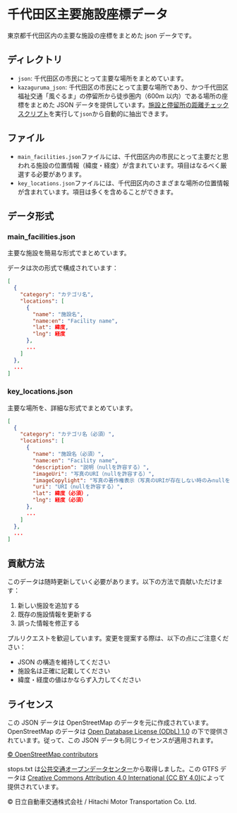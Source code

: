 # 千代田区主要施設座標データ

東京都千代田区内の主要な施設の座標をまとめた json データです。

## ディレクトリ

- `json`: 千代田区の市民にとって主要な場所をまとめています。
- `kazaguruma_json`: 千代田区の市民にとって主要な場所であり、かつ千代田区福祉交通「風ぐるま」の停留所から徒歩圏内（600m 以内）である場所の座標をまとめた JSON データを提供しています。[施設と停留所の距離チェックスクリプト](./facility_and_stop_distance_check_script.md)を実行して`json`から自動的に抽出できます。

## ファイル

- `main_facilities.json`ファイルには、千代田区内の市民にとって主要だと思われる施設の位置情報（緯度・経度）が含まれています。項目はなるべく厳選する必要があります。
- `key_locations.json`ファイルには、千代田区内のさまざまな場所の位置情報が含まれています。項目は多くを含めることができます。

## データ形式

### main_facilities.json

主要な施設を簡易な形式でまとめています。

データは次の形式で構成されています：

```json
[
  {
    "category": "カテゴリ名",
    "locations": [
      {
        "name": "施設名",
        "name:en": "Facility name",
        "lat": 緯度,
        "lng": 経度
      },
      ...
    ]
  },
  ...
]
```

### key_locations.json

主要な場所を、詳細な形式でまとめています。

```json
[
  {
    "category": "カテゴリ名（必須）",
    "locations": [
      {
        "name": "施設名（必須）",
        "name:en": "Facility name",
        "description": "説明（nullを許容する）",
        "imageUri": "写真のURI（nullを許容する）",
        "imageCopylight": "写真の著作権表示（写真のURIが存在しない時のみnullを許容する）",
        "uri": "URI（nullを許容する）",
        "lat": 緯度（必須）,
        "lng": 経度（必須）
      },
      ...
    ]
  },
  ...
]
```

## 貢献方法

このデータは随時更新していく必要があります。以下の方法で貢献いただけます：

1. 新しい施設を追加する
2. 既存の施設情報を更新する
3. 誤った情報を修正する

プルリクエストを歓迎しています。変更を提案する際は、以下の点にご注意ください：

- JSON の構造を維持してください
- 施設名は正確に記載してください
- 緯度・経度の値はかならず入力してください

## ライセンス

この JSON データは OpenStreetMap のデータを元に作成されています。OpenStreetMap のデータは [Open Database License (ODbL) 1.0](https://opendatacommons.org/licenses/odbl/) の下で提供されています。従って、この JSON データも同じライセンスが適用されます。

[© OpenStreetMap contributors](https://www.openstreetmap.org/copyright)

stops.txt は[公共交通オープンデータセンター](https://ckan.odpt.org/dataset/hitachi_automobile_transportation_chiyoda_alllines)から取得しました。この GTFS データは [Creative Commons Attribution 4.0 International (CC BY 4.0)](https://creativecommons.org/licenses/by/4.0/)によって提供されています。

© 日立自動車交通株式会社 / Hitachi Motor Transportation Co. Ltd.
